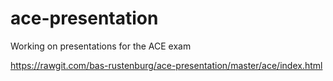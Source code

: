 # ace-presentation
Working on presentations for the ACE exam

https://rawgit.com/bas-rustenburg/ace-presentation/master/ace/index.html

